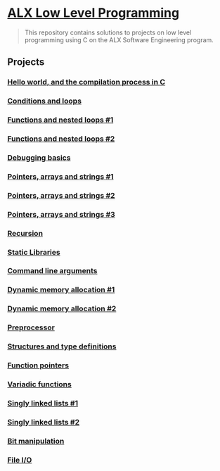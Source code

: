 # [ALX Low Level Programming](https://github.com/leulyk/alx-low_level_programming)

> This repository contains solutions to projects on low level programming using C on the ALX Software Engineering program.

## Projects

### [Hello world, and the compilation process in C](https://github.com/leulyk/alx-low_level_programming/tree/main/0x00-hello_world)

### [Conditions and loops](https://github.com/leulyk/alx-low_level_programming/tree/main/0x01-variables_if_else_while)

### [Functions and nested loops #1](https://github.com/leulyk/alx-low_level_programming/tree/main/0x02-functions_nested_loops)

### [Functions and nested loops #2](https://github.com/leulyk/alx-low_level_programming/tree/main/0x04-more_functions_nested_loops)

### [Debugging basics](https://github.com/leulyk/alx-low_level_programming/tree/main/0x03-debugging)

### [Pointers, arrays and strings #1](https://github.com/leulyk/alx-low_level_programming/tree/main/0x05-pointers_arrays_strings)

### [Pointers, arrays and strings #2](https://github.com/leulyk/alx-low_level_programming/tree/main/0x06-pointers_arrays_strings)

### [Pointers, arrays and strings #3](https://github.com/leulyk/alx-low_level_programming/tree/main/0x07-pointers_arrays_strings)

### [Recursion](https://github.com/leulyk/alx-low_level_programming/tree/main/0x08-recursion)

### [Static Libraries](https://github.com/leulyk/alx-low_level_programming/tree/main/0x09-static_libraries)

### [Command line arguments](https://github.com/leulyk/alx-low_level_programming/tree/main/0x0A-argc_argv)

### [Dynamic memory allocation #1](https://github.com/leulyk/alx-low_level_programming/tree/main/0x0B-malloc_free)

### [Dynamic memory allocation #2](https://github.com/leulyk/alx-low_level_programming/tree/main/0x0C-more_malloc_free)

### [Preprocessor](https://github.com/leulyk/alx-low_level_programming/tree/main/0x0D-preprocessor)

### [Structures and type definitions](https://github.com/leulyk/alx-low_level_programming/tree/main/0x0E-structures_typedef)

### [Function pointers](https://github.com/leulyk/alx-low_level_programming/tree/main/0x0F-function_pointers)

### [Variadic functions](https://github.com/leulyk/alx-low_level_programming/tree/main/0x10-variadic_functions)

### [Singly linked lists #1](https://github.com/leulyk/alx-low_level_programming/tree/main/0x12-singly_linked_lists)

### [Singly linked lists #2](https://github.com/leulyk/alx-low_level_programming/tree/main/0x13-more_singly_linked_lists)

### [Bit manipulation](https://github.com/leulyk/alx-low_level_programming/tree/main/0x14-bit_manipulation)

### [File I/O](https://github.com/leulyk/alx-low_level_programming/tree/main/0x15-file_io)
